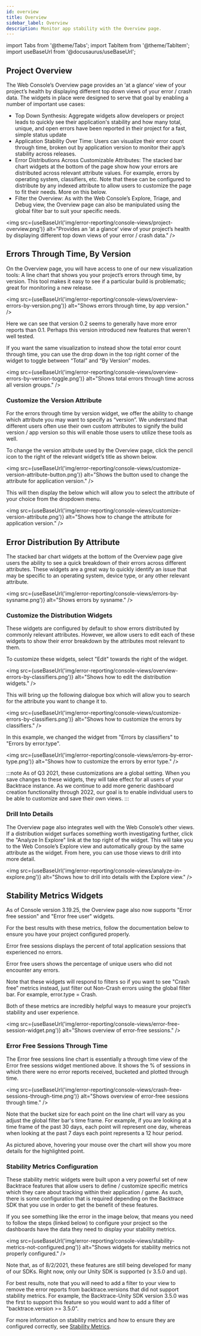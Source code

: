 ```yaml
---
id: overview
title: Overview
sidebar_label: Overview
description: Monitor app stability with the Overview page.
---
```

import Tabs from '@theme/Tabs';
import TabItem from '@theme/TabItem';
import useBaseUrl from '@docusaurus/useBaseUrl';

## Project Overview
The Web Console’s Overview page provides an ‘at a glance’ view of your project’s health by displaying different top down views of your error / crash data. The widgets in place were designed to serve that goal by enabling a number of important use cases:
- Top Down Synthesis: Aggregate widgets allow developers or project leads to quickly see their application's stability and how many total, unique, and open errors have been reported in their project for a fast, simple status update
- Application Stability Over Time: Users can visualize their error count through time, broken out by application version to monitor their app’s stability across releases.
- Error Distributions Across Customizable Attributes: The stacked bar chart widgets at the bottom of the page show how your errors are distributed across relevant attribute values. For example, errors by operating system, classifiers, etc. Note that these can be configured to distribute by any indexed attribute to allow users to customize the page to fit their needs. More on this below.    
- Filter the Overview: As with the Web Console’s Explore, Triage, and Debug view, the Overview page can also be manipulated using the global filter bar to suit your specific needs.

<img src={useBaseUrl('img/error-reporting/console-views/project-overview.png')} alt="Provides an ‘at a glance’ view of your project’s health by displaying different top down views of your error / crash data." />

## Errors Through Time, By Version
On the Overview page, you will have access to one of our new visualization tools: A line chart that shows you your project’s errors through time, by version. This tool makes it easy to see if  a particular build is problematic; great for monitoring a new release.

<img src={useBaseUrl('img/error-reporting/console-views/overview-errors-by-version.png')} alt="Shows errors through time, by app version." />

Here we can see that version 0.2 seems to generally have more error reports than 0.1. Perhaps this version introduced new features that weren't well tested.

If you want the same visualization to instead show the total error count through time, you can use the drop down in the top right corner of the widget to toggle between “Total” and “By Version” modes.

<img src={useBaseUrl('img/error-reporting/console-views/overview-errors-by-version-toggle.png')} alt="Shows total errors through time across all version groups." />

### Customize the Version Attribute
For the errors through time by version widget, we offer the ability to change which attribute you may want to specify as “version”. We understand that different users often use their own custom attributes to signify the build version / app version so this will enable those users to utilize these tools as well.

To change the version attribute used by the Overview page, click the pencil icon to the right of the relevant widget’s title as shown below.

<img src={useBaseUrl('img/error-reporting/console-views/customize-version-attribute-button.png')} alt="Shows the button used to change the attribute for application version." />

This will then display the below which will allow you to select the attribute of your choice from the dropdown menu.

<img src={useBaseUrl('img/error-reporting/console-views/customize-version-attribute.png')} alt="Shows how to change the attribute for application version." />

## Error Distribution By Attribute
The stacked bar chart widgets at the bottom of the Overview page give users the ability to see a quick breakdown of their errors across different attributes. These widgets are a great way to quickly identify an issue that may be specific to an operating system, device type, or any other relevant attribute.

<img src={useBaseUrl('img/error-reporting/console-views/errors-by-sysname.png')} alt="Shows errors by sysname." />

### Customize the Distribution Widgets
These widgets are configured by default to show errors distributed by commonly relevant attributes. However, we allow users to edit each of these widgets to show their error breakdown by the attributes most relevant to them.

To customize these widgets, select "Edit" towards the right of the widget.

<img src={useBaseUrl('img/error-reporting/console-views/overview-errors-by-classifiers.png')} alt="Shows how to edit the distribution widgets." />

This will bring up the following dialogue box which will allow you to search for the attribute you want to change it to.

<img src={useBaseUrl('img/error-reporting/console-views/customize-errors-by-classifiers.png')} alt="Shows how to customize the errors by classifiers." />

In this example, we changed the widget from "Errors by classifiers" to "Errors by error.type".

<img src={useBaseUrl('img/error-reporting/console-views/errors-by-error-type.png')} alt="Shows how to customize the errors by error type." />

:::note
As of Q3 2021, these customizations are a global setting. When you save changes to these widgets, they will take effect for all users of your Backtrace instance. As we continue to add more generic dashboard creation functionality through 2022, our goal is to enable individual users to be able to customize and save their own views.
:::

### Drill Into Details
The Overview page also integrates well with the Web Console’s other views. If a distribution widget surfaces something worth investigating further, click the "Analyze In Explore" link at the top right of the widget. This will take you to the Web Console’s Explore view and automatically group by the same attribute as the widget. From here, you can use those views to drill into more detail.

<img src={useBaseUrl('img/error-reporting/console-views/analyze-in-explore.png')} alt="Shows how to drill into details with the Explore view." />

## Stability Metrics Widgets
As of Console version 3.19.25, the Overview page also now supports "Error free session" and "Error free user" widgets.

For the best results with these metrics, follow the documentation below to ensure you have your project configured properly.  

Error free sessions displays the percent of total application sessions that experienced no errors.

Error free users shows the percentage of unique users who did not encounter any errors.

Note that these widgets will respond to filters so if you want to see "Crash free" metrics instead, just filter out Non-Crash errors using the global filter bar. For example, error.type = Crash.

Both of these metrics are incredibly helpful ways to measure your project’s stability and user experience.

<img src={useBaseUrl('img/error-reporting/console-views/error-free-session-widget.png')} alt="Shows overview of error-free sessions." />

### Error Free Sessions Through Time
The Error free sessions line chart is essentially a through time view of the Error free sessions widget mentioned above. It shows the % of sessions in which there were no error reports received, bucketed and plotted through time.

<img src={useBaseUrl('img/error-reporting/console-views/crash-free-sessions-through-time.png')} alt="Shows overview of error-free sessions through time." />

Note that the bucket size for each point on the line chart will vary as you adjust the global filter bar's time frame. For example, if you are looking at a time frame of the past 30 days, each point will represent one day, whereas when looking at the past 7 days each point represents a 12 hour period.

As pictured above, hovering your mouse over the chart will show you more details for the highlighted point.

### Stability Metrics Configuration
These stability metric widgets were built upon a very powerful set of new Backtrace features that allow users to define / customize specific metrics which they care about tracking within their application / game.  As such, there is some configuration that is required depending on the Backtrace SDK that you use in order to get the benefit of these features.

If you see something like the error in the image below, that means you need to follow the steps (linked below) to configure your project so the dashboards have the data they need to display your stability metrics.

<img src={useBaseUrl('img/error-reporting/console-views/stability-metrics-not-configured.png')} alt="Shows widgets for stability metrics not properly configured." />

Note that, as of 8/2/2021, these features are still being developed for many of our SDKs. Right now, only our Unity SDK is supported (v 3.5.0 and up).

For best results, note that you will need to add a filter to your view to remove the error reports from backtrace.versions that did not support stability metrics. For example, the Backtrace-Unity SDK version 3.5.0 was the first to support this feature so you would want to add a filter of "backtrace.version >= 3.5.0".

For more information on stability metrics and how to ensure they are configured correctly, see [Stability Metrics](https://support.backtrace.io/hc/en-us/articles/4405716135060-Stability-Metrics).
